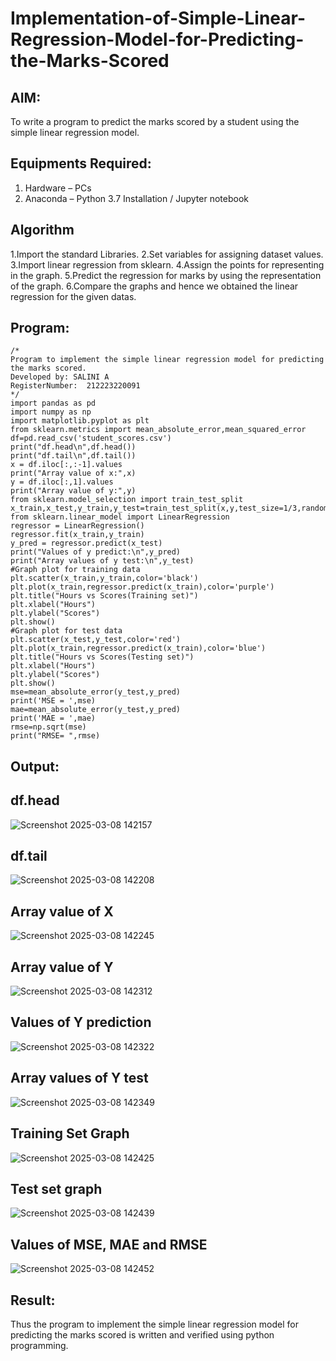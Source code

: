 # Implementation-of-Simple-Linear-Regression-Model-for-Predicting-the-Marks-Scored

## AIM:
To write a program to predict the marks scored by a student using the simple linear regression model.

## Equipments Required:
1. Hardware – PCs
2. Anaconda – Python 3.7 Installation / Jupyter notebook

## Algorithm
1.Import the standard Libraries. 
2.Set variables for assigning dataset values.
3.Import linear regression from sklearn. 
4.Assign the points for representing in the graph. 
5.Predict the regression for marks by using the representation of the graph. 
6.Compare the graphs and hence we obtained the linear regression for the given datas.
## Program:
```
/*
Program to implement the simple linear regression model for predicting the marks scored.
Developed by: SALINI A
RegisterNumber:  212223220091
*/
import pandas as pd
import numpy as np
import matplotlib.pyplot as plt
from sklearn.metrics import mean_absolute_error,mean_squared_error
df=pd.read_csv('student_scores.csv')
print("df.head\n",df.head())
print("df.tail\n",df.tail())
x = df.iloc[:,:-1].values
print("Array value of x:",x)
y = df.iloc[:,1].values
print("Array value of y:",y)
from sklearn.model_selection import train_test_split
x_train,x_test,y_train,y_test=train_test_split(x,y,test_size=1/3,random_state=0)
from sklearn.linear_model import LinearRegression
regressor = LinearRegression()
regressor.fit(x_train,y_train)
y_pred = regressor.predict(x_test)
print("Values of y predict:\n",y_pred)
print("Array values of y test:\n",y_test)
#Graph plot for training data
plt.scatter(x_train,y_train,color='black')
plt.plot(x_train,regressor.predict(x_train),color='purple')
plt.title("Hours vs Scores(Training set)")
plt.xlabel("Hours")
plt.ylabel("Scores")
plt.show()
#Graph plot for test data
plt.scatter(x_test,y_test,color='red')
plt.plot(x_train,regressor.predict(x_train),color='blue')
plt.title("Hours vs Scores(Testing set)")
plt.xlabel("Hours")
plt.ylabel("Scores")
plt.show()
mse=mean_absolute_error(y_test,y_pred)
print('MSE = ',mse)
mae=mean_absolute_error(y_test,y_pred)
print('MAE = ',mae)
rmse=np.sqrt(mse)
print("RMSE= ",rmse)
```

## Output:
## df.head
![Screenshot 2025-03-08 142157](https://github.com/user-attachments/assets/81bbd1db-123c-484f-84e8-fc7109a8fcb3)

## df.tail
![Screenshot 2025-03-08 142208](https://github.com/user-attachments/assets/528f6bbb-a017-4de4-b369-cf62038fb71c)

## Array value of X
![Screenshot 2025-03-08 142245](https://github.com/user-attachments/assets/fe447518-d105-43c6-9d64-1081dd95026d)

## Array value of Y
![Screenshot 2025-03-08 142312](https://github.com/user-attachments/assets/4d51febf-01fd-4150-99aa-974462ddc1d9)

## Values of Y prediction
![Screenshot 2025-03-08 142322](https://github.com/user-attachments/assets/56249ecb-aa54-4289-a339-0279a73b5219)

## Array values of Y test
![Screenshot 2025-03-08 142349](https://github.com/user-attachments/assets/731fd81a-e96c-492b-8fc3-6e2ffaf58a2e)

## Training Set Graph
![Screenshot 2025-03-08 142425](https://github.com/user-attachments/assets/8ee6ba9b-68f9-4886-9820-05c18f8183f8)

## Test set graph
![Screenshot 2025-03-08 142439](https://github.com/user-attachments/assets/3393a7e8-509b-4281-a552-537aae02559a)

## Values of MSE, MAE and RMSE
![Screenshot 2025-03-08 142452](https://github.com/user-attachments/assets/e49c8001-7df2-4cc4-8d11-8cba52924910)


## Result:
Thus the program to implement the simple linear regression model for predicting the marks scored is written and verified using python programming.
